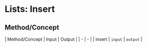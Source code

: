 # Lists: Insert

## Method/Concept

| Method/Concept | Input | Output |
| - | - |
| insert | `input` | `output` |